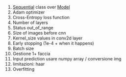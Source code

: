 1. [Sequential](https://keras.io/api/models/sequential/) class over [Model](https://keras.io/api/models/model/)
2. Adam optimizer
3. Cross-Entropy loss function
4. Number of layers
5. Status out_of_range
6. Size of images before cnn
7. Kernel_size values in conv2d layer
8. Early stopping (1e-4 + when it happens)
9. Batch size
11. Gestione 1+ faccia
12. Input prediction usare numpy array / conversione img
13. limitazioni: haar
14. Overfitting

